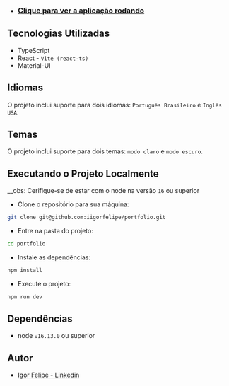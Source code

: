 - ### [Clique para ver a aplicação rodando](https://iigorfelipe.github.io/portfolio/)

## Tecnologias Utilizadas

- TypeScript
- React - `Vite (react-ts)`
- Material-UI

## Idiomas

O projeto inclui suporte para dois idiomas: `Português Brasileiro` e `Inglês USA`.

## Temas

O projeto inclui suporte para dois temas: `modo claro` e `modo escuro`.

## Executando o Projeto Localmente

__obs: Cerifique-se de estar com o node na versão `16` ou superior

- Clone o repositório para sua máquina:
```bash
git clone git@github.com:iigorfelipe/portfolio.git
```

- Entre na pasta do projeto:
```bash
cd portfolio
```

- Instale as dependências:
```bash
npm install
```

- Execute o projeto:
```bash
npm run dev
```

## Dependências

- node `v16.13.0` ou superior


## Autor

- [Igor Felipe - Linkedin](https://www.linkedin.com/in/iigor-felipe/)